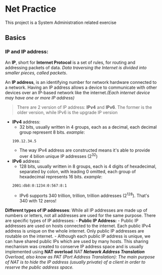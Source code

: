# Net Practice
This project is a System Administration related exercise

## Basics

### IP and IP address:
An **IP**, short for **Internet Protocol** is a set of rules, for routing and addressing packets of data.
 _Data traversing the Internet is divided into smaller pieces, called packets_.

An **IP address**, is an identifying number for network hardware connected to a network. Having an IP address allows a
device to communicate with other devices over an IP-based network like the internet._(Each internet device may have one
or more IP address)_

> There are 2 version of IP address: **IPv4** and **IPv6**. The former is the older version, while IPv6 is the upgrade
> IP version
- **IPv4** address:
	- 32 bits, usually written in 4 groups, each as a decimal, each decimal group represent 8 bits.
	_example_:
	```
	199.12.34.5
	```
	- The way IPv4 address are constructed means it's able to provide over 4 bilion unique IP addresses (2<sup>32</sup>)
- **IPv6** address:
	- 128 bits, usually written in 8 groups, each is 4 digits of hexadecimal, separated by colon, with leading 0
	  omitted, each group of hexadecimal represents 16 bits.
	_example_:
	```
	2001:db8:0:1234:0:567:8:1
	```
	- IPv6 supports 340 trillion, trillion, trillion addresses (2<sup>128</sup>). That's 340 with 12 zeros!

**Different types of IP addresses**:
While all IP addresses are made up of numbers or letters, not all addresses are used for the same purpose. There are
specific types of IP addresses:
	- **Public IP Address:**
		- Public IP addresses are used on hosts connected to the internet. Each public IPv4 address is unique on the
		  whole internet. Only public IP addresses are routable on the internet.
		- Although each public IP address is unique, we can have shared public IPs which are used by many hosts. This
		  sharing mechanism was created to conserve IP address space and is usually implemented using **NAT overload**
		  _NAT **Network Address Translation** Overload, also know as PAT (Port Address Translation): The main purpose
		  of NAT is to hide the IP address (usually private) of a client in order to reserve the public address space._
		  
